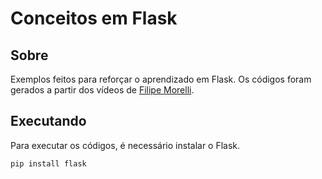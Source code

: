 # Conceitos em Flask


## Sobre <a name = "about"></a>

Exemplos feitos para reforçar o aprendizado em Flask. Os códigos foram gerados a partir dos vídeos de [Filipe Morelli](https://www.youtube.com/playlist?list=PLWhiA_CuQkbBhvPojHOPY81BmDt2eSfgI).


## Executando

Para executar os códigos, é necessário instalar o Flask.

```
pip install flask
```

